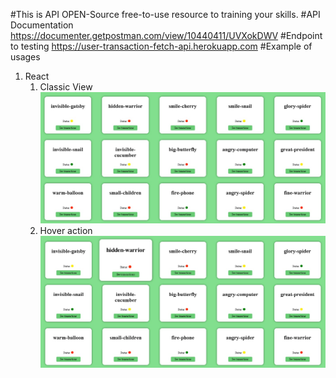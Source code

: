 #This is API OPEN-Source free-to-use resource to training your skills.
#API Documentation 
https://documenter.getpostman.com/view/10440411/UVXokDWV
#Endpoint to testing 
https://user-transaction-fetch-api.herokuapp.com
#Example of usages
1. React
   1. Classic View
        ![](.examples/classic_view.jpg)
   2. Hover action 
        ![](.examples/view_with_hover.jpg)